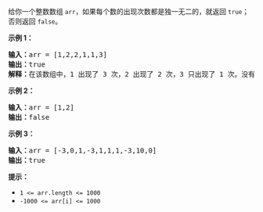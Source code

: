 给你一个整数数组 `arr`，如果每个数的出现次数都是独一无二的，就返回 `true`；否则返回 `false`。

**示例 1：**

<pre><strong>输入：</strong>arr = [1,2,2,1,1,3]
<strong>输出：</strong>true
<strong>解释：</strong>在该数组中，1 出现了 3 次，2 出现了 2 次，3 只出现了 1 次。没有两个数的出现次数相同。</pre>

**示例 2：**

<pre><strong>输入：</strong>arr = [1,2]
<strong>输出：</strong>false
</pre>

**示例 3：**

<pre><strong>输入：</strong>arr = [-3,0,1,-3,1,1,1,-3,10,0]
<strong>输出：</strong>true
</pre>

**提示：**

* `1 <= arr.length <= 1000`
* `-1000 <= arr[i] <= 1000`
